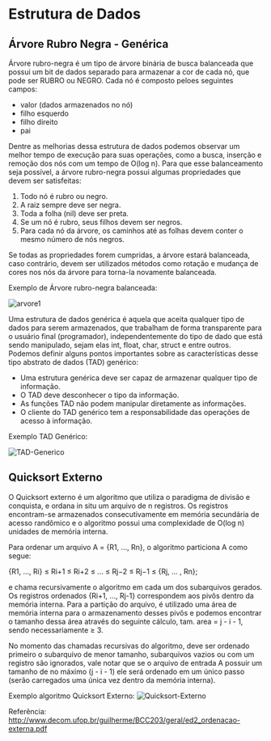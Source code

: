# Estrutura de Dados



## Árvore Rubro Negra - Genérica

Árvore rubro-negra é um tipo de árvore binária de busca balanceada que possui um bit de dados separado para armazenar a cor de cada nó, que pode ser RUBRO ou NEGRO.
Cada nó é composto peloes seguintes campos:
- valor (dados armazenados no nó)
- filho esquerdo
- filho direito
- pai

Dentre as melhorias dessa estrutura de dados podemos observar um melhor tempo de execução para suas operações, como a busca, inserção e remoção dos nós com um tempo de O(log n). Para que esse balanceamento seja possível, a árvore rubro-negra possui algumas propriedades que devem ser satisfeitas:
1. Todo nó é rubro ou negro.
2. A raiz sempre deve ser negra.
3. Toda a folha (nil) deve ser preta.
4. Se um nó é rubro, seus filhos devem ser negros.
5. Para cada nó da árvore, os caminhos até as folhas devem conter o mesmo número de nós negros.

Se todas as propriedades forem cumpridas, a árvore estará balanceada, caso contrário, devem ser utilizados métodos como rotação e mudança de cores nos nós da árvore para torna-la novamente balanceada.

Exemplo de Árvore rubro-negra balanceada:

![arvore1](https://github.com/yuripulier/Estrutura_de_Dados/blob/master/images/arvore-rn-balanceada.png "Arvore RN balanceada")


Uma estrutura de dados genérica é aquela que aceita qualquer tipo de dados para serem armazenados, que trabalham de forma transparente para o usuário final (programador), independentemente do tipo de dado que está sendo manipulado, sejam elas int, float, char, struct e entre outros. Podemos definir alguns pontos importantes sobre as características desse tipo abstrato de dados (TAD) genérico:
- Uma estrutura genérica deve ser capaz de armazenar qualquer tipo de informação.
- O TAD deve desconhecer o tipo da informação.
- As funções TAD não podem manipular diretamente as informações.
- O cliente do TAD genérico tem a responsabilidade das operações de acesso à informação.

Exemplo TAD Genérico:

![TAD-Generico](https://github.com/yuripulier/Estrutura_de_Dados/blob/master/images/TAD-Generico.png "TAD Genérico")



## Quicksort Externo

O Quicksort externo é um algoritmo que utiliza o paradigma de divisão e conquista, e ordana in situ um arquivo de n registros. Os registros encontram-se armazenados consecutivamente em memória secundária de acesso randômico e o algoritmo possui uma complexidade de O(log n) unidades de memória interna.


Para ordenar um arquivo A = {R1, ..., Rn}, o algoritmo particiona A como segue:

{R1, ..., Ri} ≤ Ri+1 ≤ Ri+2 ≤ ... ≤ Rj−2 ≤ Rj−1 ≤ {Rj, ... , Rn};

e chama recursivamente o algoritmo em cada um dos subarquivos gerados.
Os registros ordenados {Ri+1, ..., Rj-1} correspondem aos pivôs dentro da memória interna. Para a partição do arquivo, é utilizado uma área de memória interna para o armazenamento desses pivôs e podemos encontrar o tamanho dessa área através do seguinte cálculo, tam. area = j - i - 1, sendo necessariamente ≥ 3.

No momento das chamadas recursivas do algoritmo, deve ser ordenado primeiro o subarquivo de menor tamanho, subarquivos vazios ou com um registro são ignorados, vale notar que se o arquivo de entrada A possuir um tamanho de no máximo (j - i - 1) ele será ordenado em um único passo (serão carregados uma única vez dentro da memória interna).


Exemplo algoritmo Quicksort Externo:
![Quicksort-Externo](https://github.com/yuripulier/Estrutura_de_Dados/blob/master/images/quicksort-externo.png "Quicksort Externo")


Referência: http://www.decom.ufop.br/guilherme/BCC203/geral/ed2_ordenacao-externa.pdf

